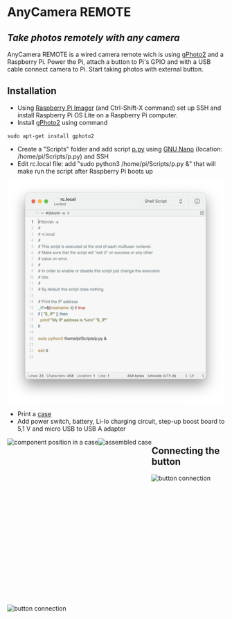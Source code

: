 # AnyCamera REMOTE
## _Take photos remotely with any camera_

AnyCamera REMOTE is a wired camera remote wich is using [gPhoto2] and a Raspberry Pi. Power the Pi, attach a button to Pi's GPIO and with a USB cable connect camera to Pi. Start taking photos with external button.  

## Installation

- Using [Raspberry Pi Imager] (and Ctrl-Shift-X command) set up SSH and install Raspberry Pi OS Lite on a Raspberry Pi computer.
- Install [gPhoto2] using command 
```
sudo apt-get install gphoto2
```
- Create a "Scripts" folder and add script [p.py] using [GNU Nano] (location: /home/pi/Scripts/p.py) and SSH
- Edit rc.local file: add "sudo python3 /home/pi/Scripts/p.py &" that will make run the script after Raspberry Pi boots up

<img src="https://github.com/Kub1V/AnyCamera-REMOTE/blob/main/Images/rclocal_image.png?raw=true" alt="rc.local file opened in text editor" width="500"/>

- Print a [case]
- Add power switch, battery, Li-Io charging circuit, step-up boost board to 5,1 V and micro USB to USB A adapter

<img src="https://github.com/Kub1V/AnyCamera-REMOTE/blob/main/Images/img_2.jpg?raw=true" alt="component position in a case" height="300" align="left"/>
<img src="https://github.com/Kub1V/AnyCamera-REMOTE/blob/main/Images/img_1.jpg?raw=true" alt="assembled case" height="300" align="left"/>

## Connecting the button

<img src="https://github.com/Kub1V/AnyCamera-REMOTE/blob/main/Images/img_4.jpg?raw=true" alt="button connection" height="300" align="left"/>
<img src="https://github.com/Kub1V/AnyCamera-REMOTE/blob/main/Images/img_pinout.jpg?raw=true" alt="button connection" height="300" align="left"/>



[gPhoto2]: <http://gphoto.org>
[Raspberry Pi Imager]: <https://www.raspberrypi.com/software/>
[p.py]: <https://github.com/Kub1V/AnyCamera-REMOTE/blob/main/Code/p.py>
[GNU Nano]: <https://www.nano-editor.org>
[case]: <https://www.prusaprinters.org/cs/prints/153947-box-for-raspberry-pi-zero-battery-and-buttons/files>